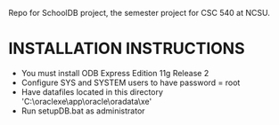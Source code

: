Repo for SchoolDB project, the semester project for CSC 540 at NCSU.

# INSTALLATION INSTRUCTIONS
* You must install ODB Express Edition 11g Release 2
* Configure SYS and SYSTEM users to have password = root
* Have datafiles located in this directory 'C:\oraclexe\app\oracle\oradata\xe\'
* Run setupDB.bat as administrator
